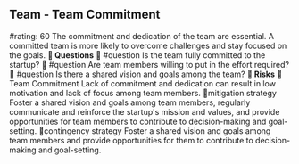 

## Team - Team Commitment
#rating: 60
The commitment and dedication of the team are essential. A committed team is more likely to overcome challenges and stay focused on the goals.
**💭 Questions**
💭 #question Is the team fully committed to the startup?
 💭 #question Are team members willing to put in the effort required?
 💭 #question Is there a shared vision and goals among the team?
**🚨 Risks**
🚨Team Commitment
Lack of commitment and dedication can result in low motivation and lack of focus among team members.
🚨mitigation strategy
Foster a shared vision and goals among team members, regularly communicate and reinforce the startup's mission and values, and provide opportunities for team members to contribute to decision-making and goal-setting.
🚨contingency strategy
Foster a shared vision and goals among team members and provide opportunities for them to contribute to decision-making and goal-setting.




